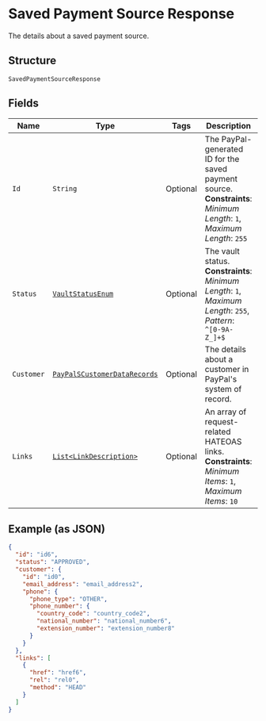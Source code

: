 
# Saved Payment Source Response

The details about a saved payment source.

## Structure

`SavedPaymentSourceResponse`

## Fields

| Name | Type | Tags | Description | Getter | Setter |
|  --- | --- | --- | --- | --- | --- |
| `Id` | `String` | Optional | The PayPal-generated ID for the saved payment source.<br>**Constraints**: *Minimum Length*: `1`, *Maximum Length*: `255` | String getId() | setId(String id) |
| `Status` | [`VaultStatusEnum`](../../doc/models/vault-status-enum.md) | Optional | The vault status.<br>**Constraints**: *Minimum Length*: `1`, *Maximum Length*: `255`, *Pattern*: `^[0-9A-Z_]+$` | VaultStatusEnum getStatus() | setStatus(VaultStatusEnum status) |
| `Customer` | [`PayPalSCustomerDataRecords`](../../doc/models/pay-pal-s-customer-data-records.md) | Optional | The details about a customer in PayPal's system of record. | PayPalSCustomerDataRecords getCustomer() | setCustomer(PayPalSCustomerDataRecords customer) |
| `Links` | [`List<LinkDescription>`](../../doc/models/link-description.md) | Optional | An array of request-related HATEOAS links.<br>**Constraints**: *Minimum Items*: `1`, *Maximum Items*: `10` | List<LinkDescription> getLinks() | setLinks(List<LinkDescription> links) |

## Example (as JSON)

```json
{
  "id": "id6",
  "status": "APPROVED",
  "customer": {
    "id": "id0",
    "email_address": "email_address2",
    "phone": {
      "phone_type": "OTHER",
      "phone_number": {
        "country_code": "country_code2",
        "national_number": "national_number6",
        "extension_number": "extension_number8"
      }
    }
  },
  "links": [
    {
      "href": "href6",
      "rel": "rel0",
      "method": "HEAD"
    }
  ]
}
```

